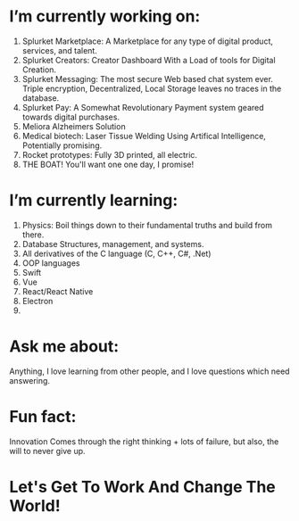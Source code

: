 # I’m currently working on:
1. Splurket Marketplace: A Marketplace for any type of digital product, services, and talent.
2. Splurket Creators: Creator Dashboard With a Load of tools for Digital Creation.
3. Splurket Messaging: The most secure Web based chat system ever. Triple encryption, Decentralized, Local Storage leaves no traces in the database.
4. Splurket Pay: A Somewhat Revolutionary Payment system geared towards digital purchases.
5. Meliora Alzheimers Solution
6. Medical biotech: Laser Tissue Welding Using Artifical Intelligence, Potentially promising.
7. Rocket prototypes: Fully 3D printed, all electric.
8. THE BOAT! You'll want one one day, I promise!

 # I’m currently learning:
 1. Physics: Boil things down to their fundamental truths and build from there.
 2. Database Structures, management, and systems.
 3. All derivatives of the C language (C, C++, C#, .Net)
 4. OOP languages
 5. Swift
 6. Vue
 7. React/React Native
 8. Electron
 9. 
# Ask me about:
Anything, I love learning from other people, and I love questions which need answering.

# Fun fact:
Innovation Comes through the right thinking + lots of failure, but also,  the will to never give up.


# Let's Get To Work And Change The World!
